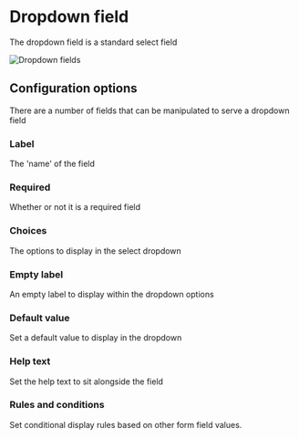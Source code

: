 # Dropdown field

The dropdown field is a standard select field

![Dropdown fields](../screenshots/fields/waf-dropdown-field.png)

## Configuration options

There are a number of fields that can be manipulated to serve a dropdown field

### Label

The 'name' of the field

### Required

Whether or not it is a required field

### Choices

The options to display in the select dropdown

### Empty label

An empty label to display within the dropdown options

### Default value

Set a default value to display in the dropdown

### Help text

Set the help text to sit alongside the field

### Rules and conditions

Set conditional display rules based on other form field values.


